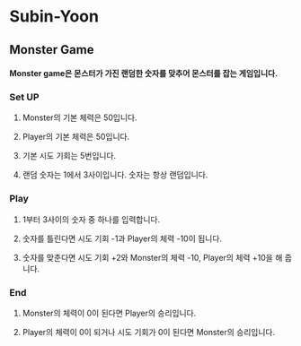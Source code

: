 # Subin-Yoon

## Monster Game

#### Monster game은 몬스터가 가진 랜덤한 숫자를 맞추어 몬스터를 잡는 게임입니다.


### Set UP

1. Monster의 기본 체력은 50입니다.

2. Player의 기본 체력은 50입니다. 

3. 기본 시도 기회는 5번입니다. 

4. 랜덤 숫자는 1에서 3사이입니다. 숫자는 항상 랜덤입니다.

### Play

1.  1부터 3사이의 숫자 중 하나를 입력합니다.
   
2. 숫자를 틀린다면 시도 기회 -1과 Player의 체력 -10이 됩니다.

3. 숫자를 맞춘다면 시도 기회 +2와 Monster의 체력 -10, Player의 체력 +10을 해 줍니다.

### End

1. Monster의 체력이 0이 된다면 Player의 승리입니다.

2. Player의 체력이 0이 되거나 시도 기회가 0이 된다면 Monster의 승리입니다.
